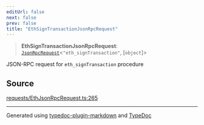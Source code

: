 ```yaml
---
editUrl: false
next: false
prev: false
title: "EthSignTransactionJsonRpcRequest"
---
```


> **EthSignTransactionJsonRpcRequest**: [`JsonRpcRequest`](/generated/tevm/api/type-aliases/jsonrpcrequest/)\<`"eth_signTransaction"`, [`object`]\>

JSON-RPC request for `eth_signTransaction` procedure

## Source

[requests/EthJsonRpcRequest.ts:265](https://github.com/evmts/tevm-monorepo/blob/main/vm/api/src/requests/EthJsonRpcRequest.ts#L265)

***
Generated using [typedoc-plugin-markdown](https://www.npmjs.com/package/typedoc-plugin-markdown) and [TypeDoc](https://typedoc.org/)
